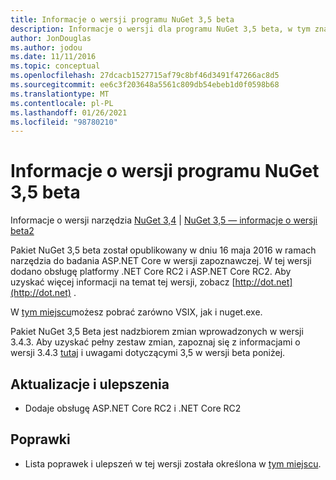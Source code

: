 ```yaml
---
title: Informacje o wersji programu NuGet 3,5 beta
description: Informacje o wersji dla programu NuGet 3,5 beta, w tym znane problemy, poprawki błędów, dodane funkcje i DCR.
author: JonDouglas
ms.author: jodou
ms.date: 11/11/2016
ms.topic: conceptual
ms.openlocfilehash: 27dcacb1527715af79c8bf46d3491f47266ac8d5
ms.sourcegitcommit: ee6c3f203648a5561c809db54ebeb1d0f0598b68
ms.translationtype: MT
ms.contentlocale: pl-PL
ms.lasthandoff: 01/26/2021
ms.locfileid: "98780210"
---
```

# <a name="nuget-35-beta-release-notes"></a>Informacje o wersji programu NuGet 3,5 beta

Informacje o wersji narzędzia [NuGet 3,4](../release-notes/nuget-3.4.md)  |  [NuGet 3,5 — informacje o wersji beta2](../release-notes/nuget-3.5-Beta2.md)

Pakiet NuGet 3,5 beta został opublikowany w dniu 16 maja 2016 w ramach narzędzia do badania ASP.NET Core w wersji zapoznawczej. W tej wersji dodano obsługę platformy .NET Core RC2 i ASP.NET Core RC2. Aby uzyskać więcej informacji na temat tej wersji, zobacz [http://dot.net](http://dot.net) .

W [tym miejscu](https://dist.nuget.org/index.html)możesz pobrać zarówno VSIX, jak i nuget.exe.

Pakiet NuGet 3,5 Beta jest nadzbiorem zmian wprowadzonych w wersji 3.4.3. Aby uzyskać pełny zestaw zmian, zapoznaj się z informacjami o wersji 3.4.3 [tutaj](https://github.com/NuGet/Home/issues?q=is%3Aissue+milestone%3A3.4.3+is%3Aclosed) i uwagami dotyczącymi 3,5 w wersji beta poniżej.

## <a name="updates-and-improvements"></a>Aktualizacje i ulepszenia

* Dodaje obsługę ASP.NET Core RC2 i .NET Core RC2

## <a name="fixes"></a>Poprawki

* Lista poprawek i ulepszeń w tej wersji została określona w [tym miejscu](https://github.com/NuGet/Home/issues?q=is%3Aissue+milestone%3A%223.5+Beta%22+is%3Aclosed).